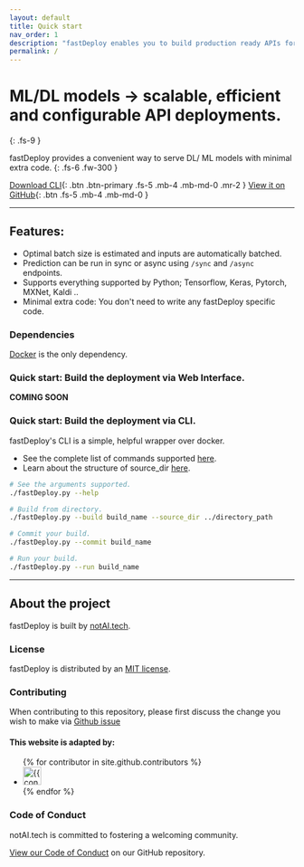 ```yaml
---
layout: default
title: Quick start
nav_order: 1
description: "fastDeploy enables you to build production ready APIs for Deep Learning models."
permalink: /
---
```


# ML/DL models -> scalable, efficient and configurable API deployments.
{: .fs-9 }

fastDeploy provides a convenient way to serve DL/ ML models with minimal extra code. 
{: .fs-6 .fw-300 }

[Download CLI](){: .btn .btn-primary .fs-5 .mb-4 .mb-md-0 .mr-2 } [View it on GitHub](https://github.com/notAI-tech/fastDeploy){: .btn .fs-5 .mb-4 .mb-md-0 }

---


## Features:
  - Optimal batch size is estimated and inputs are automatically batched.
  - Prediction can be run in sync or async using `/sync` and `/async` endpoints.
  - Supports everything supported by Python; Tensorflow, Keras, Pytorch, MXNet, Kaldi ..
  - Minimal extra code: You don't need to write any fastDeploy specific code.

### Dependencies

[Docker](https://docs.docker.com/install/) is the only dependency.

### Quick start: Build the deployment via Web Interface.

**COMING SOON**

### Quick start: Build the deployment via CLI.

fastDeploy's CLI is a simple, helpful wrapper over docker.

- See the complete list of commands supported [here](./cli).
- Learn about the structure of source_dir [here](./recipes).

```bash
# See the arguments supported.
./fastDeploy.py --help

# Build from directory.
./fastDeploy.py --build build_name --source_dir ../directory_path

# Commit your build.
./fastDeploy.py --commit build_name

# Run your build.
./fastDeploy.py --run build_name
```


---

## About the project

fastDeploy is built by [notAI.tech](https://github.com/notAI-tech).

### License

fastDeploy is distributed by an [MIT license](https://github.com/notAI-tech/fastDeploy/blob/master/LICENSE).


### Contributing

When contributing to this repository, please first discuss the change you wish to make via [Github issue](https://github.com/notAI-tech/fastDeploy/issues)

#### This website is adapted by:

<ul class="list-style-none">
{% for contributor in site.github.contributors %}
  <li class="d-inline-block mr-1">
     <a href="{{ contributor.html_url }}"><img src="{{ contributor.avatar_url }}" width="32" height="32" alt="{{ contributor.login }}"/></a>
  </li>
{% endfor %}
</ul>

### Code of Conduct

notAI.tech is committed to fostering a welcoming community.

[View our Code of Conduct](https://github.com/notAI-tech/fastDeploy/tree/master/CODE_OF_CONDUCT.md) on our GitHub repository.
